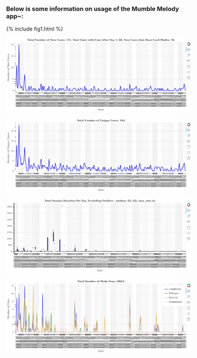 ### Below is some information on usage of the Mumble Melody app~: 

{% include fig1.html %}

![Fig1](/images/Fig1.png)

![Fig2](/images/Fig2.png)

![Fig3](/images/Fig3.png)

![Fig4](/images/Fig4.png)


